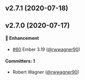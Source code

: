 ## v2.7.1 (2020-07-18)

## v2.7.0 (2020-07-17)

#### :rocket: Enhancement
* [#60](https://github.com/shipshapecode/ember-assign-polyfill/pull/60) Ember 3.19 ([@rwwagner90](https://github.com/rwwagner90))

#### Committers: 1
- Robert Wagner ([@rwwagner90](https://github.com/rwwagner90))
